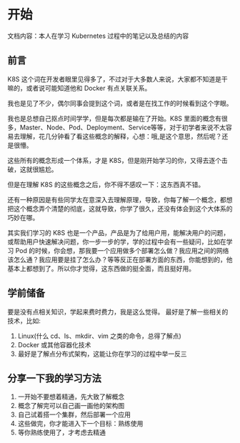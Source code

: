 # 开始

文档内容：本人在学习 Kubernetes 过程中的笔记以及总结的内容

## 前言
K8S 这个词在开发者眼里见得多了，不过对于大多数人来说，大家都不知道是干嘛的，或者说可能知道他和 Docker 有点关联关系。

我也是见了不少，偶尔同事会提到这个词，或者是在找工作的时候看到这个字眼。

我也是总想自己抠点时间学学，但是每次都是输在了开始。K8S 里面的概念有很多，Master、Node、Pod、Deployment、Service等等，对于初学者来说不太容易去理解，花几分钟看了看这些概念的解释，心想：哦,是这个意思，然后呢？还是很懵。

这些所有的概念形成一个体系，才是 K8S，但是刚开始学习的你，又得去逐个击破，这就很尴尬。

但是在理解 K8S 的这些概念之后，你不得不感叹一下：这东西真不错。

还有一种原因是有些同学太在意深入去理解原理，导致，你每了解一个概念，都想把这个概念弄个清楚的彻底，这就导致，你学了很久，还没有体会到这个大体系的巧妙在哪。

其实我们学习的 K8S 也是一个产品，产品是为了给用户用，能解决用户的问题，或帮助用户快速解决问题，你一步一步的学，学的过程中会有一些疑问，比如在学习 Pod 的时候，你会想，那我要一个应用做多个部署怎么做？我应用之间的网络该怎么通？我应用要是挂了怎么办？等等反正在部署方面的东西，你能想到的，他基本上都想到了。所以你才觉得，这东西做的挺全面，而且挺好用。

## 学前储备
要是没有点相关知识，学起来费时费力，我是这么觉得。
最好是了解一些相关的技术，比如:
1. Linux(什么 cd、ls、mkdir、vim 之类的命令，总得了解点) 
2. Docker 或其他容器化技术
3. 最好是了解点分布式架构，这能让你在学习的过程中举一反三

## 分享一下我的学习方法
1. 一开始不要想着精通，先大致了解概念
2. 概念了解完可以自己画一画他的架构图
3. 自己试着搭一个集群，然后部署一个应用
4. 这些做完，你才能进入下一个目标：熟练使用
5. 等你熟练使用了，才考虑去精通
